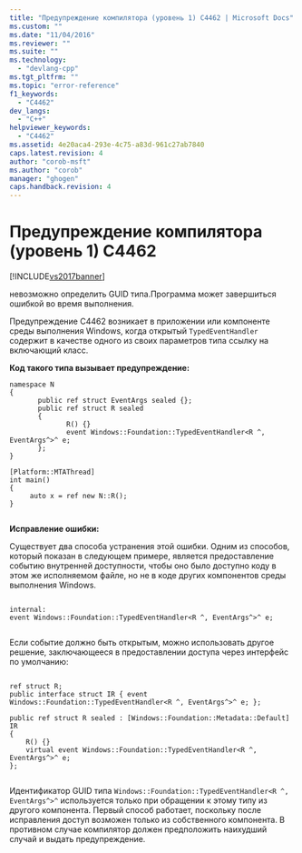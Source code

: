 ```yaml
---
title: "Предупреждение компилятора (уровень 1) C4462 | Microsoft Docs"
ms.custom: ""
ms.date: "11/04/2016"
ms.reviewer: ""
ms.suite: ""
ms.technology: 
  - "devlang-cpp"
ms.tgt_pltfrm: ""
ms.topic: "error-reference"
f1_keywords: 
  - "C4462"
dev_langs: 
  - "C++"
helpviewer_keywords: 
  - "C4462"
ms.assetid: 4e20aca4-293e-4c75-a83d-961c27ab7840
caps.latest.revision: 4
author: "corob-msft"
ms.author: "corob"
manager: "ghogen"
caps.handback.revision: 4
---
```

# Предупреждение компилятора (уровень 1) C4462
[!INCLUDE[vs2017banner](../../assembler/inline/includes/vs2017banner.md)]

невозможно определить GUID типа.Программа может завершиться ошибкой во время выполнения.  
  
 Предупреждение C4462 возникает в приложении или компоненте среды выполнения Windows, когда открытый `TypedEventHandler` содержит в качестве одного из своих параметров типа ссылку на включающий класс.  
  
 **Код такого типа вызывает предупреждение:**  
  
```  
namespace N  
{  
       public ref struct EventArgs sealed {};  
       public ref struct R sealed  
       {  
              R() {}  
              event Windows::Foundation::TypedEventHandler<R ^, EventArgs^>^ e;  
       };  
}  
  
[Platform::MTAThread]  
int main()  
{  
     auto x = ref new N::R();  
}  
  
```  
  
 **Исправление ошибки:**  
  
 Существует два способа устранения этой ошибки.  Одним из способов, который показан в следующем примере, является предоставление событию внутренней доступности, чтобы оно было доступно коду в этом же исполняемом файле, но не в коде других компонентов среды выполнения Windows.  
  
```  
  
internal:  
event Windows::Foundation::TypedEventHandler<R ^, EventArgs^>^ e;  
  
```  
  
 Если событие должно быть открытым, можно использовать другое решение, заключающееся в предоставлении доступа через интерфейс по умолчанию:  
  
```  
  
ref struct R;  
public interface struct IR { event Windows::Foundation::TypedEventHandler<R ^, EventArgs^>^ e; };  
  
public ref struct R sealed : [Windows::Foundation::Metadata::Default] IR  
{  
    R() {}  
    virtual event Windows::Foundation::TypedEventHandler<R ^, EventArgs^>^ e;  
};  
  
```  
  
 Идентификатор GUID типа `Windows::Foundation::TypedEventHandler<R ^, EventArgs^>^` используется только при обращении к этому типу из другого компонента.  Первый способ работает, поскольку после исправления доступ возможен только из собственного компонента.  В противном случае компилятор должен предположить наихудший случай и выдать предупреждение.